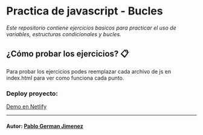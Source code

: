 # Practica de javascript - Bucles

*Este repositorio contiene ejercicios basicos para practicar el uso de variables, estructuras condicionales y bucles.*

## ¿Cómo probar los ejercicios? 📋

Para probar los ejercicios podes reemplazar cada archivo de js en index.html para ver como funciona cada punto.

### Deploy proyecto:
[Demo en Netlify](https://bucles-2.netlify.app/)
___

#### Autor: [Pablo German Jimenez](https://github.com/Pablo-German-Jimenez)
